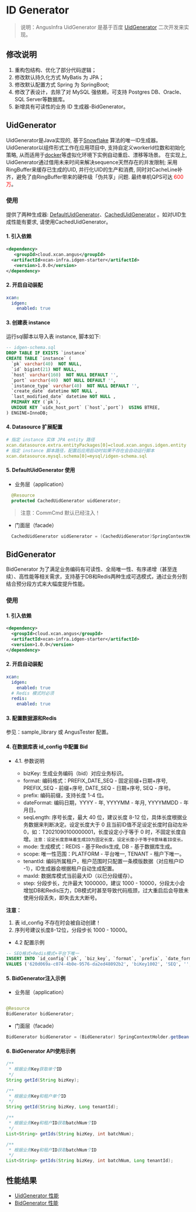 ID Generator
==========================

> 说明：AngusInfra UidGenerator 是基于百度 [UidGenerator](https://github.com/baidu/uid-generator)
> 二次开发来实现。

## 修改说明

1. 重构包结构、优化了部分代码逻辑；
2. 修改默认持久化方式 MyBatis 为 JPA；
3. 修改默认配置方式 Spring 为 SpringBoot;
4. 修改了表设计，去除了对 MySQL 强依赖，可支持 Postgres DB、Oracle、SQL Server等数据库。
5. 新增具有可读性的业务 ID 生成器-BidGenerator。

## UidGenerator

UidGenerator是Java实现的, 基于[Snowflake](https://github.com/twitter/snowflake)
算法的唯一ID生成器。UidGenerator以组件形式工作在应用项目中,
支持自定义workerId位数和初始化策略, 从而适用于[docker](https://www.docker.com/)等虚拟化环境下实例自动重启、漂移等场景。
在实现上, UidGenerator通过借用未来时间来解决sequence天然存在的并发限制; 采用RingBuffer来缓存已生成的UID,
并行化UID的生产和消费,
同时对CacheLine补齐，避免了由RingBuffer带来的硬件级「伪共享」问题. 最终单机QPS可达<font color=red>
600万</font>。

### 使用

提供了两种生成器: [DefaultUidGenerator](cloud.xcan.angus.idgen.uid.impl.DefaultUidGenerator.java)、[CachedUidGenerator](cloud.xcan.angus.idgen.uid.impl.CachedUidGenerator.java)
。如对UID生成性能有要求, 请使用CachedUidGenerator。

#### 1. 引入依赖

```xml
<dependency>
   <groupId>cloud.xcan.angus</groupId>
  <artifactId>xcan-infra.idgen-starter</artifactId>
   <version>1.0.0</version>
</dependency>
```

#### 2. 开启自动装配

```yml
xcan:
  idgen:
    enabled: true
```

#### 3. 创建表 instance

运行sql脚本以导入表 instance, 脚本如下:

```sql
-- idgen-schema.sql
DROP TABLE IF EXISTS `instance`
CREATE TABLE `instance` (
  `pk` varchar(40)  NOT NULL,
  `id` bigint(21) NOT NULL,
  `host` varchar(160)  NOT NULL DEFAULT '',
  `port` varchar(40)  NOT NULL DEFAULT '',
  `instance_type` varchar(40)  NOT NULL DEFAULT '',
  `create_date` datetime NOT NULL ,
  `last_modified_date` datetime NOT NULL ,
  PRIMARY KEY (`pk`),
  UNIQUE KEY `uidx_host_port` (`host`,`port`)  USING BTREE,
) ENGINE=InnoDB;
```

#### 4. Datasource 扩展配置

```yaml
# 指定 instance 实体 JPA entity 路径
xcan.datasource.extra.entityPackages[0]=cloud.xcan.angus.idgen.entity
# 指定 instance 脚本路径，配置后应用启动时如果不存在会自动运行脚本
xcan.datasource.mysql.schema[0]=mysql/idgen-schema.sql
```

#### 5. DefaultUidGenerator 使用

- 业务层（application）

```java
  @Resource
  protected CachedUidGenerator uidGenerator;
```

> 注意：CommCmd 默认已经注入！

- 门面层（facade）

```java
  CachedUidGenerator uidGenerator = (CachedUidGenerator)SpringContextHolder.getBean("uidGenerator");
```

## BidGenerator

BidGenerator 为了满足业务编码有可读性、全局唯一性、有序递增（甚至连续）、高性能等相关需求，支持基于DB和Redis两种生成可选模式，通过业务分割结合预分段方式来大幅度提升性能。

### 使用

#### 1. 引入依赖

```xml
<dependency>
  <groupId>cloud.xcan.angus</groupId>
  <artifactId>xcan-infra.idgen-starter</artifactId>
  <version>1.0.0</version>
</dependency>
```

#### 2. 开启自动装配

```yml
xcan:
  idgen:
    enabled: true
  # Redis 模式时必须  
  redis:
    enabled: true
```

#### 3. 配置数据源和Redis

参见：sample_library 或 AngusTester 配置。

#### 4. 在数据库表 id_config 中配置 Bid

- 4.1. 参数说明

    - bizKey: 生成业务编码（bid）对应业务标识。
    - format: 编码格式：PREFIX_DATE_SEQ - 固定前缀+日期+序号, PREFIX_SEQ - 前缀+序号, DATE_SEQ -
      日期+序号, SEQ - 序号。
    - prefix: 编码前缀，支持长度 1-4 位。
    - dateFormat: 编码日期，YYYY - 年, YYYYMM - 年月, YYYYMMDD - 年月日。
    - seqLength: 序号长度，最大 40 位，建议长度 8-12 位，具体长度根据业务数据来判断决定。设定长度大于 0
      且当前ID值不足设定长度时自动左补 0，如：T2021090100000001，长度设定小于等于 0
      时，不固定长度自增。`注意：设定长度意味着生成ID为固定长度，设定长度小于等于0意味着ID变长。`
    - mode: 生成模式：REDIS - 基于Redis生成, DB - 基于数据库生成。
    - scope: 唯一性范围：PLATFORM - 平台唯一, TENANT - 租户下唯一。
    - tenantId: 编码所属租户，租户范围时只配置一条模版数据（对应租户ID -1），ID生成器会根据租户自动生成配置。
    - maxId: 数据库模式当前最大ID（以已分段缓存）。
    - step: 分段步长，允许最大 1000000，建议 1000 -
      10000，分段太小会增加DB和Redis压力，DB模式时甚至导致代码瓶颈，过大重启后会导致未使用分段丢失，即失去太大断号。

**注意：**

1. 表 id_config 不存在时会被自动创建！
2. 序列号建议长度8-12位，分段步长 1000 - 10000。

- 4.2 配置示例

```sql
-- SEQ格式+Redis模式+平台下唯一
INSERT INTO `id_config`(`pk`, `biz_key`, `format`, `prefix`, `date_format`, `seq_length`, `mode`, `scope`, `tenant_id`, `max_id`, `step`, `create_date`, `last_modified_date`)
VALUES ('620d069a-c074-4b0e-9576-da2ed48092b2', 'biKey1002', 'SEQ', '', '', 8, 'REDIS', 'PLATFORM', -1, 0, 10000, '2021-09-03 19:01:40', '2021-09-03 19:01:40');
```

#### 5. BidGenerator注入示例

- 业务层（application）

```java

@Resource
BidGenerator bidGenerator;
```

- 门面层（facade）

```java
BidGenerator bidGenerator = (BidGenerator) SpringContextHolder.getBean("bidGenerator");
```

#### 6. BidGenerator API使用示例

```java
/**
 * 根据业务Key获取单个ID
 */
String getId(String bizKey);

/**
 * 根据业务Key和租户单个ID
 */
String getId(String bizKey, Long tenantId);

/**
 * 根据业务Key和租户ID获取batchNum个ID
 */
List<String> getIds(String bizKey, int batchNum);

/**
 * 根据业务Key和租户ID获取batchNum个ID
 */
List<String> getIds(String bizKey, int batchNum, Long tenantId);
```

## 性能结果

- [UidGenerator 性能](docs/UIDPerformance_zh.md)
- [BidGenerator 性能](docs/BIDPerformance_zh.md)

